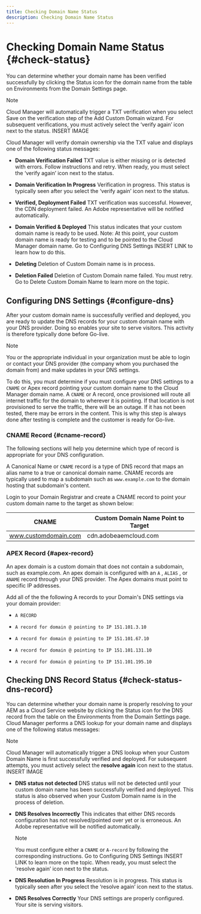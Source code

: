 ```yaml
---
title: Checking Domain Name Status
description: Checking Domain Name Status
---
```


# Checking Domain Name Status {#check-status}

You can determine whether your domain name has been verified successfully by clicking the Status icon for the domain name from the table on Environments from the Domain Settings page. 

>[!NOTE]
>Cloud Manager will automatically trigger a TXT verification when you select Save on the verification step of the Add Custom Domain wizard. For subsequent verifications, you must actively select the ‘verify again’ icon next to the status. INSERT IMAGE

Cloud Manager will verify domain ownership via the TXT value and displays one of the following status messages:

* **Domain Verification Failed** 
   TXT value is either missing or is detected with errors. Follow instructions and retry. When ready, you must select the ‘verify again’ icon  next to the status.

* **Domain Verification In Progress**
   Verification in progress. This status is typically seen after you select the ‘verify again’ icon next to the status.

* **Verified, Deployment Failed** 
   TXT verification was successful. However, the CDN deployment failed. An Adobe representative will be notified automatically.

* **Domain Verified & Deployed**
   This status indicates that your custom domain name is ready to be used. Note: At this point, your custom domain name is ready for testing and to be pointed to the Cloud Manager domain name. Go to Configuring DNS Settings INSERT LINK to learn how to do this.

* **Deleting** 
   Deletion of Custom Domain name is in process.

* **Deletion Failed** 
   Deletion of Custom Domain name failed. You must retry. Go to Delete Custom Domain Name to learn more on the topic.


## Configuring DNS Settings {#configure-dns}

After your custom domain name is successfully verified and deployed, you are ready to update the DNS records for your custom domain name with your DNS provider. Doing so enables your site to serve visitors. This activity is therefore typically done before Go-live.

>[!NOTE]
>You or the appropriate individual in your organization must be able to login or contact your DNS provider (the company whom you purchased the domain from) and make updates in your DNS settings.

To do this, you must determine if you must configure your DNS settings to a `CNAME` or Apex record pointing your custom domain name to the Cloud Manager domain name. A `CNAME` or A record, once provisioned will route all internet traffic for the domain to wherever it is pointing. If that location is not provisioned to serve the traffic, there will be an outage. If it has not been tested, there may be errors in the content. This is why this step is always done after testing is complete and the customer is ready for Go-live. 

### CNAME Record {#cname-record}

The following sections will help you determine which type of record is appropriate for your DNS configuration.

A Canonical Name or `CNAME` record is a type of DNS record that maps an alias name to a true or canonical domain name. CNAME records are typically used to map a subdomain such as `www.example.com`  to the domain hosting that subdomain's content. 

Login to your Domain Registrar and create a CNAME record to point your custom domain name to the target as shown below:

|CNAME|Custom Domain Name Point to Target|
|--- |--- |
|www.customdomain.com|cdn.adobeaemcloud.com|

### APEX Record {#apex-record}

An apex domain is a custom domain that does not contain a subdomain, such as example.com. An apex domain is configured with an `A` , `ALIAS` , or `ANAME` record through your DNS provider. The Apex domains must point to specific IP addresses. 

Add all of the the following A records to your Domain's DNS settings via your domain provider:

* `A RECORD`

* `A record for domain @ pointing to IP 151.101.3.10`

* `A record for domain @ pointing to IP 151.101.67.10`

* `A record for domain @ pointing to IP 151.101.131.10`

* `A record for domain @ pointing to IP 151.101.195.10`

## Checking DNS Record Status {#check-status-dns-record}

You can determine whether your domain name is properly resolving to your AEM as a Cloud Service website by clicking the Status icon for the DNS record from the table on the Environments from the Domain Settings page. Cloud Manager performs a DNS lookup for your domain name and displays one of the following status messages:

>[!NOTE]
>Cloud Manager will automatically trigger a DNS lookup when your Custom Domain Name is first successfully verified and deployed. For subsequent attempts, you must actively select the **resolve again** icon next to the status. INSERT IMAGE

* **DNS status not detected**
   DNS status will not be detected until your custom domain name has been successfully verified and deployed. This status is also observed when your Custom Domain name is in the process of deletion.

* **DNS Resolves Incorrectly** 
   This indicates that either DNS records configuration has not resolved/pointed over yet or is erroneous. An Adobe representative will be notified automatically.

   >[!NOTE]
   >You must configure either a `CNAME` or `A-record` by following the corresponding instructions. Go to Configuring DNS Settings INSERT LINK to learn more on the topic. When ready, you must select the 'resolve again’ icon next to the status.

* **DNS Resolution In Progress**
   Resolution is in progress. This status is typically seen after you select the ‘resolve again’ icon next to the status.

* **DNS Resolves Correctly**
   Your DNS settings are properly configured. Your site is serving visitors. 
